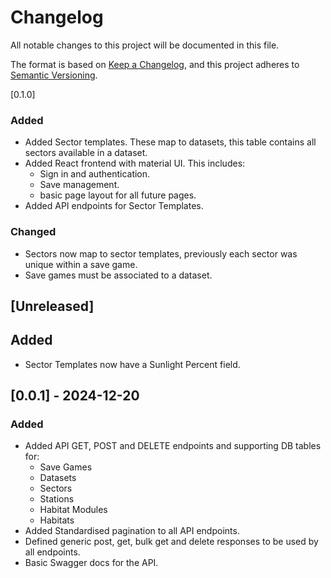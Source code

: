 # Changelog

All notable changes to this project will be documented in this file.

The format is based on [Keep a Changelog](https://keepachangelog.com/en/1.1.0/),
and this project adheres to [Semantic Versioning](https://semver.org/spec/v2.0.0.html).

[0.1.0]
### Added
- Added Sector templates. These map to datasets, this table contains all sectors available in a dataset.
- Added React frontend with material UI. This includes:
  - Sign in and authentication.
  - Save management.
  - basic page layout for all future pages.
- Added API endpoints for Sector Templates.

### Changed
- Sectors now map to sector templates, previously each sector was unique within a save game.
- Save games must be associated to a dataset.

## [Unreleased]
## Added
- Sector Templates now have a Sunlight Percent field.

## [0.0.1] - 2024-12-20

### Added
- Added API GET, POST and DELETE endpoints and supporting DB tables for:
  - Save Games
  - Datasets
  - Sectors
  - Stations
  - Habitat Modules
  - Habitats
- Added Standardised pagination to all API endpoints.
- Defined generic post, get, bulk get and delete responses to be used by all endpoints.
- Basic Swagger docs for the API.